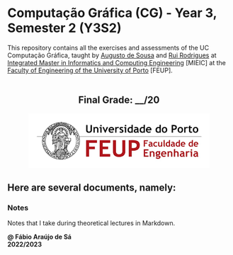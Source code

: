 # Computação Gráfica (CG) - Year 3, Semester 2 (Y3S2)

This repository contains all the exercises and assessments of the UC Computação Gráfica, taught by [Augusto de Sousa](https://sigarra.up.pt/feup/pt/func_geral.FormView?p_codigo=209500) and [Rui Rodrigues](https://sigarra.up.pt/feup/pt/func_geral.FormView?p_codigo=466668) at [Integrated Master in Informatics and Computing Engineering](https://sigarra.up.pt/feup/pt/cur_geral.cur_view?pv_curso_id=742) [MIEIC] at the [Faculty of Engineering of the University of Porto](https://sigarra.up.pt/feup/pt/web_page.Inicial) [FEUP]. <br> <br>

<h2 align = "center" >Final Grade: __/20</h2>
<p align = "center" >
  <img 
       title = "FEUP logo"
       src = "Images//FEUP_Logo.png" 
       alt = "FEUP Logo" 
       />
</p>

## Here are several documents, namely:

### Notes
Notes that I take during theoretical lectures in Markdown. <br>

**@ Fábio Araújo de Sá** <br>
**2022/2023**
